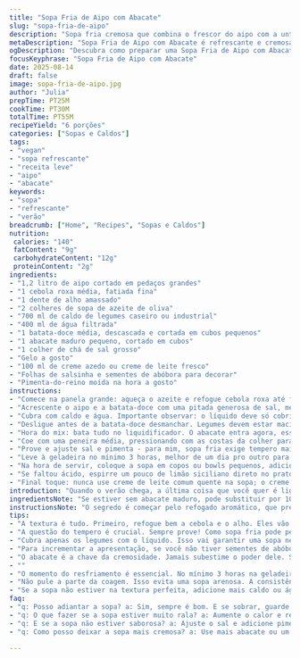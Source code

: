 ```yaml
---
title: "Sopa Fria de Aipo com Abacate"
slug: "sopa-fria-de-aipo"
description: "Sopa fria cremosa que combina o frescor do aipo com a untuosidade do abacate, ideal para dias quentes. Usamos alho-poró e cebola roxa para um toque sutil e diferente, além de caldo de legumes caseiro para mais personalidade. A batata-doce substitui a tradicional para dar uma textura mais aveludada e um leve toque adocicado, quebrando a monotonia. Finalização com creme azedo e salsinha fresca, trazendo aroma e frescor. Uma receita que brinca com sabores conhecidos, surpreendendo no equilíbrio e facilidade. Rende cerca de 6 porções, fácil, rápida, e ajustada para evitar erros comuns na textura e no sabor."
metaDescription: "Sopa Fria de Aipo com Abacate é refrescante e cremosa, ideal para o calor. Aprenda a fazer essa combinação incrível e surpreendente"
ogDescription: "Descubra como preparar uma Sopa Fria de Aipo com Abacate. Refresque-se com sabores equilibrados e textura aveludada, perfeita para dias quentes"
focusKeyphrase: "Sopa Fria de Aipo com Abacate"
date: 2025-08-14
draft: false
image: sopa-fria-de-aipo.jpg
author: "Julia"
prepTime: PT25M
cookTime: PT30M
totalTime: PT55M
recipeYield: "6 porções"
categories: ["Sopas e Caldos"]
tags:
- "vegan"
- "sopa refrescante"
- "receita leve"
- "aipo"
- "abacate"
keywords:
- "sopa"
- "refrescante"
- "verão"
breadcrumb: ["Home", "Recipes", "Sopas e Caldos"]
nutrition: 
 calories: "140"
 fatContent: "9g"
 carbohydrateContent: "12g"
 proteinContent: "2g"
ingredients:
- "1,2 litro de aipo cortado em pedaços grandes"
- "1 cebola roxa média, fatiada fina"
- "1 dente de alho amassado"
- "2 colheres de sopa de azeite de oliva"
- "700 ml de caldo de legumes caseiro ou industrial"
- "400 ml de água filtrada"
- "1 batata-doce média, descascada e cortada em cubos pequenos"
- "1 abacate maduro pequeno, cortado em cubos"
- "1 colher de chá de sal grosso"
- "Gelo a gosto"
- "100 ml de creme azedo ou creme de leite fresco"
- "Folhas de salsinha e sementes de abóbora para decorar"
- "Pimenta-do-reino moída na hora a gosto"
instructions:
- "Comece na panela grande: aqueça o azeite e refogue cebola roxa até ficar translúcida, sentindo aquele aroma doce e suavemente picante. Junte o alho rapidamente para não queimar, mexa rápido para liberar o sabor, sem amarga."
- "Acrescente o aipo e a batata-doce com uma pitada generosa de sal, mexa por uns 3 a 4 minutos até os vegetais amaciarem, perceber que começam a dourar levemente nas bordas."
- "Cubra com caldo e água. Importante observar: o líquido deve só cobrir os legumes, evitando sopa rala ou muito espessa depois. Deixe ferver, depois baixe o fogo e cozinhe na faixa dos 25 minutos. Você verá o cheiro doce e terroso se intensificar – sinal que está quase."
- "Desligue antes de a batata-doce desmanchar. Legumes devem estar macios, quase derretendo, mas firmes o suficiente para garantir textura cremosa."
- "Hora do mix: bata tudo no liquidificador. O abacate entra agora, esse é o toque esperto para dar cremosidade sem leite pesado."
- "Coe com uma peneira média, pressionando com as costas da colher para tirar fibras mais grossas. Essencial para que a sopa não fique arenosa, textura é rei."
- "Prove e ajuste sal e pimenta - para mim, sopa fria exige tempero mais marcado, pois gelada os sabores ficam mais baixos, erro comum."
- "Leve à geladeira no mínimo 3 horas, melhor de um dia pro outro para sabor casar, textura firmar."
- "Na hora de servir, coloque a sopa em copos ou bowls pequenos, adicione cubos de gelo para refrescar ainda mais, uma colher de creme azedo por cima, folhas fresquinhas de salsinha e sementes de abóbora torradas para contraste crocante e sabor terroso."
- "Se faltou ácido, espirre um pouco de limão siciliano direto no prato, quebra a fadiga do verde e espanta gordura residual do creme."
- "Final toque: nunca use creme de leite comum quente na sopa; o creme azedo traz frescor e leveza, indispensável."
introduction: "Quando o verão chega, a última coisa que você quer é ligar o fogão para cozinhar algo pesado. É aí que entra uma sopa fria com personalidade – não qualquer sopa sem graça. Escolhi o aipo, conhecido por seu frescor verde e textura crocante, para ser o protagonista, mas sem sacrificar a cremosidade, que fica por conta do abacate, que adoro usar na cozinha para substituir o tradicional creme e ainda trazer gorduras boas. Um refogado curto com cebola roxa e alho-poró levanta o prato, com calor suficiente para liberar doçura e aroma. A batata-doce vem no lugar da batata inglesa, conferindo um toque mais suave, levemente adocicado, que casa muito bem com o conjunto. O segredo está na textura – não muito líquida, não muito densa. Mexe no olfato e no paladar, tudo gelado, tudo leve. Aqui vou contar os macetes que aprendi para não errar no resultado final, já que uma sopa fria mal temperada vira desânimo na colher. Só não esqueça: o creme azedo na cobertura faz toda a diferença para quem gosta de um toque ácido e fresco no prato."
ingredientsNote: "Se estiver sem abacate maduro, pode substituir por 100 ml de iogurte natural gelado, que iguala a untuosidade da sopa sem alterar muito o sabor. Para quem nunca usou batata-doce em sopa fria, aviso: o açúcar natural dela ajuda a equilibrar o sabor vegetal do aipo, evitando aquele amargor transformado em desconforto. Use caldo de legumes caseiro sempre que possível – o industrial pode ter muito sódio e alterar o controle do tempero. Mas se for inevitável, opte pelo baixo teor de sódio e ajuste no final. No lugar da cebola roxa, um talo de alho-poró a mais pode resolver, ou até cebolinha verde para bem leve aroma. Evite que os legumes cozinhem demais, pois perdem sabor e textura, e a sopa pode ficar aguada. Gelo no prato na hora de servir é imprescindível – ajuda a manter a refrescância, além de dar visual bonito e impressão de que está recém-chill."
instructionsNote: "O segredo é começar pelo refogado aromático, que prepara o terreno para o resto dos ingredientes. Não pule o passo de cozinhar em fogo baixo após a fervura para que os sabores se concentrem e não evaporem rápido demais. Fique ligado no momento em que os legumes começam a ficar macios – experimente espetar com um garfo ou colher; deve entrar com leve resistência, mas não estar firme. No liquidificador, bata imediatamente com o abacate para evitar escurecimento e preservar a cor vibrante. Passar pelo coador é essencial, pois muitos fazem direto e acabam com a sopa texturizada demais, prejudicando a experiência gelada, que pede leveza. Temperar só depois do resfriamento evita erro de sabor superforte – mas não perca o momento de ajustar o sal, pois gelado ele apaga. Guarde na geladeira por pelo menos 3 horas, mas o ideal é preparar no dia anterior para casar sabor e textura, que ficam mais compactos e interessantes. Finalize sempre com um toque de ácido e crocância para quebrar monotonia. Esses pequenos detalhes são o que fazem qualquer sopa fria sair do comum e ganhar presença à mesa."
tips:
- "A textura é tudo. Primeiro, refogue bem a cebola e o alho. Eles vão liberar um aroma incrível. Não deixe queimar. Somente até ficar macia. Depois junte o aipo e a batata-doce. Cook por uns minutos. O segredo é não deixar muito mole. Uma batata-doce firme ainda traz textura."
- "A questão do tempero é crucial. Sempre prove! Como sopa fria pode perder sabor, ajuste o sal e pimenta depois de esfriar. Sinta o equilíbrio dos sabores. Se faltar ácido, limão na hora de servir melhora bastante. O frio pode fazer os sabores ficarem apagados, não deixe isso acontecer."
- "Cubra apenas os legumes com o líquido. Isso vai garantir uma sopa nem muito rala, nem muito densa. O caldo caseiro é melhor, mas se não tiver, escolha um com menos sódio. Ele mantém a personalidade da sopa, não deixe essa parte de lado."
- "Para incrementar a apresentação, se você não tiver sementes de abóbora, experimente amêndoas torradas. Sempre ótimas. Elas adicionam crocância, e também um sabor diferente. A textura é importante, então capriche nos detalhes para um prato bonito e interessante."
- "O abacate é a chave da cremosidade. Jamais subestime o poder dele. Se não estiver maduro, use iogurte natural gelado. Ele leva ao mesmo caminho. Não esqueça de misturar tudo no liquidificador logo após o cozimento, para preservar a cor vibrante e o frescor."
- ""
- "O momento do resfriamento é essencial. No mínimo 3 horas na geladeira. Melhora o sabor. Se puder, faça de um dia pro outro. O descanso enriquece a sopa."
- "Não pule a parte da coagem. Isso evita uma sopa arenosa. A consistência precisa ser leve, cremosa. O coador remove imperfeições, e faz uma diferença enorme. Desperdício de textura é algo que não queremos."
- "Se a sopa não estiver na textura perfeita, adicione mais caldo ou água. Ajuste sempre a consistência. Uma sopa deve ter presença, seja no paladar ou na aparência. Não deixe que isso te desanime, ajuste e sirva com orgulho."
faq:
- "q: Posso adiantar a sopa? a: Sim, sempre é bom. E se sobrar, guarde na geladeira. Mas use um recipiente hermético. Evita absorver odores. Dura uns 3 dias."
- "q: O que fazer se a sopa estiver muito rala? a: Aumente o calor e reduza no fogo. Cuidado para não deixar queimar. Ou adicione mais batata-doce."
- "q: E se a sopa não estiver saborosa? a: Ajuste o sal e adicione pimenta. Uma pitada de açúcar pode ajudar a equilibrar a acidez. Limão siciliano também faz mágica."
- "q: Como posso deixar a sopa mais cremosa? a: Use mais abacate ou um pouco de iogurte gelado. Lembre-se, cremosidade é fundamental. O segredo é ir ajustando até ficar bom."

---
```

